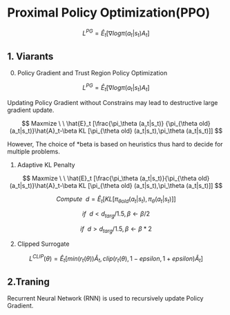 # Proximal Policy Optimization(PPO)

$$ 
L^{PG}= \hat{E}_t [\nabla log \pi (a_t|s_t) A_t]
$$

## 1. Viarants
  
  0) Policy Gradient and Trust Region Policy Optimization

$$ 
    L^{PG}= \hat{E}_t [\nabla log \pi (a_t|s_t) A_t]
$$

Updating Policy Gradient without Constrains may lead to destructive large gradient update. 



$$
    Maxmize \ \ \hat{E}_t [\frac{\pi_\theta (a_t|s_t)} {\pi_{\theta old} (a_t|s_t)}\hat{A}_t-\beta KL [\pi_{\theta old} (a_t|s_t),\pi_\theta (a_t|s_t)]]
$$
 
However, The choice of  *beta is based on heuristics thus hard to decide for multiple problems.

  1) Adaptive KL Penalty

$$
    Maxmize \ \ \hat{E}_t [\frac{\pi_\theta (a_t|s_t)}{\pi_{\theta old}(a_t|s_t)}\hat{A}_t-\beta KL [\pi_{\theta old} (a_t|s_t),\pi_\theta (a_t|s_t)]]
$$

$$ 
    Compute \ \ d = \hat{E}_t[KL [\pi_{\theta old} (a_t|s_t),\pi_\theta (a_t|s_t)]]
$$
 
$$
    if \ \ d < d_{targ}/1.5, \beta \leftarrow \beta / 2
$$

$$
    if \ \ d > d_{targ}/1.5, \beta \leftarrow \beta * 2
$$

  2) Clipped Surrogate
 
$$
    L^{CLIP} (\theta) = \hat{E}_t[min(r_t (\theta)) \hat{A}_t, clip(r_t (\theta) , 1-epsilon, 1+epsilon) \hat{A}_t]
$$


## 2.Traning

  Recurrent Neural Network (RNN) is used to recursively update Policy Gradient.
  

